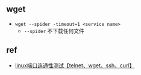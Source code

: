 
## wget

+ `wget --spider -timeout=1 <service name>`
    + `--spider` 不下载任何文件


## ref
+ [linux端口连通性测试【telnet、wget、ssh、curl】](https://blog.csdn.net/fly910905/article/details/785551572)